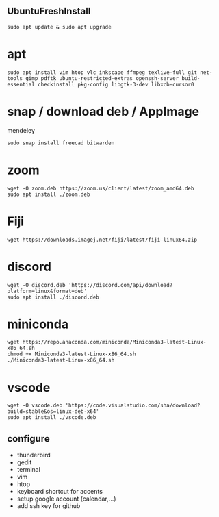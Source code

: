 ## UbuntuFreshInstall
```
sudo apt update & sudo apt upgrade
```
# apt

```
sudo apt install vim htop vlc inkscape ffmpeg texlive-full git net-tools gimp pdftk ubuntu-restricted-extras openssh-server build-essential checkinstall pkg-config libgtk-3-dev libxcb-cursor0
```

# snap / download deb / AppImage
mendeley

```
sudo snap install freecad bitwarden
```
# zoom
```
wget -O zoom.deb https://zoom.us/client/latest/zoom_amd64.deb
sudo apt install ./zoom.deb
```

# Fiji
```
wget https://downloads.imagej.net/fiji/latest/fiji-linux64.zip
```

# discord
```
wget -O discord.deb 'https://discord.com/api/download?platform=linux&format=deb'
sudo apt install ./discord.deb
```

# miniconda
```
wget https://repo.anaconda.com/miniconda/Miniconda3-latest-Linux-x86_64.sh
chmod +x Miniconda3-latest-Linux-x86_64.sh
./Miniconda3-latest-Linux-x86_64.sh
```

# vscode
```
wget -O vscode.deb 'https://code.visualstudio.com/sha/download?build=stable&os=linux-deb-x64'
sudo apt install ./vscode.deb
```

## configure
- thunderbird
- gedit 
- terminal
- vim
- htop
- keyboard shortcut for accents
- setup google account (calendar,...)
- add ssh key for github
